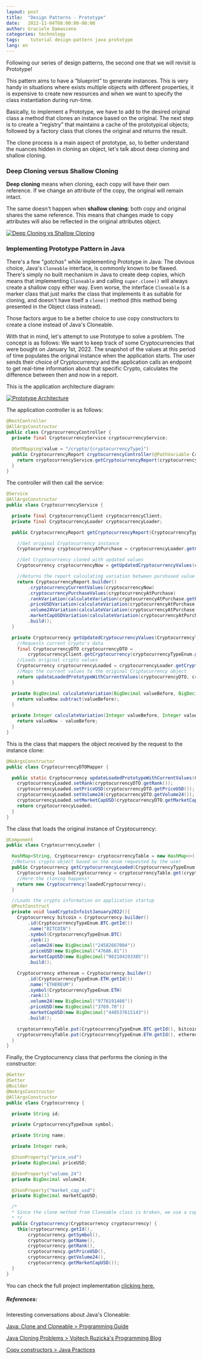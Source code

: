 ```yaml
---
layout: post
title:  "Design Patterns - Prototype"
date:   2022-11-04T08:00:00-00:00
author: Graciele Damasceno
categories: technology
tags:    tutorial design-pattern java prototype
lang: en
---
```


Following our series of design patterns, the second one that we will revisit is Prototype!

This pattern aims to have a “blueprint” to generate instances. This is very handy in situations where exists multiple objects with different properties, it is expensive to create new resources and when we want to specify the class instantiation during run-time.

Basically, to implement a Prototype, we have to add to the desired original class a method that clones an instance based on the original. The next step is to create a “registry” that maintains a cache of the prototypical objects; followed by a factory class that clones the original and returns the result.

The clone process is a main aspect of prototype, so, to better understand the nuances hidden in cloning an object, let's talk about deep cloning and shallow cloning.

### Deep Cloning versus Shallow Cloning

**Deep cloning** means when cloning, each copy will have their own reference. If we change an attribute of the copy, the original will remain intact.

The same doesn't happen when **shallow cloning**: both copy and original shares the same reference. This means that changes made to copy attributes will also be reflected in the original attributes object.

<a href="/dev-on-track/assets/posts/2022-11-04/diagram-shallow-deep-cloning.png" data-lightbox="prototype" data-title="Deep Cloning vs Shallow Cloning">
  <img src="/dev-on-track/assets/posts/2022-11-04/diagram-shallow-deep-cloning.png" title="Deep Cloning vs Shallow Cloning">
</a>

### Implementing Prototype Pattern in Java

There's a few “*gotchas*” while implementing Prototype in Java: The obvious choice, Java's `Cloneable` interface, is commonly known to be flawed. There's simply no built mechanism in Java to create deep copies, which means that implementing `Cloneable` and calling `super.clone()` will always create a shallow copy either way. Even worse, the interface `Cloneable` is a marker class that just marks the class that implements it as suitable for cloning, and doesn't have itself a `clone()` method (this method being presented in the Object class instead).

Those factors argue to be a better choice to use copy constructors to create a clone instead of Java's Cloneable.

With that in mind, let's attempt to use Prototype to solve a problem. The concept is as follows: We want to keep track of some Cryptocurrencies that were bought on January 1st, 2022. The snapshot of the values at this period of time populates the original instance when the application starts. The user sends their choice of Cryptocurrency and the application calls an endpoint to get real-time information about that specific Crypto, calculates the difference between then and now in a report.

This is the application architecture diagram:

<a href="/dev-on-track/assets/posts/2022-11-04/diagram-prototype.png" data-lightbox="prototype" data-title="Prototype Architecture">
  <img src="/dev-on-track/assets/posts/2022-11-04/diagram-prototype.png" title="Prototype Architecture">
</a>

The application controller is as follows:

```java
@RestController
@AllArgsConstructor
public class CryprocurrencyController {
  private final CryptocurrencyService cryptocurrencyService;

  @GetMapping(value = "/crypto/{cryptocurrencyType}")
  public CryptocurrencyReport cryptocurrencyController(@PathVariable CryptocurrencyTypeEnum cryptocurrencyType) {
    return cryptocurrencyService.getCryptocurrencyReport(cryptocurrencyType);
  }
}
```

The controller will then call the service:

```java
@Service
@AllArgsConstructor
public class CryptocurrencyService {

  private final CryptocurrencyClient cryptocurrencyClient;
  private final CryptocurrencyLoader cryptocurrencyLoader;

  public CryptocurrencyReport getCryptocurrencyReport(CryptocurrencyTypeEnum cryptocurrencyTypeEnum){

    //Get original Cryptocurrency instance
    Cryptocurrency cryptocurrencyAtPurchase = cryptocurrencyLoader.getCryptocurrencyLoaded(cryptocurrencyTypeEnum);

    //Get Cryptocurrency cloned with updated values
    Cryptocurrency cryptocurrencyNow = getUpdatedCryptocurrencyValues(cryptocurrencyTypeEnum);

    //Returns the report calculating variation between purshased value and current value
    return CryptocurrencyReport.builder()
        .cryptocurrencyCurrentValues(cryptocurrencyNow)
        .cryptocurrencyPurchaseValues(cryptocurrencyAtPurchase)
        .rankVariation(calculateVariation(cryptocurrencyAtPurchase.getRank(), cryptocurrencyNow.getRank()))
        .priceUSDVariation(calculateVariation(cryptocurrencyAtPurchase.getPriceUSD(), cryptocurrencyNow.getPriceUSD()))
        .volume24Variation(calculateVariation(cryptocurrencyAtPurchase.getVolume24(), cryptocurrencyNow.getVolume24()))
        .marketCapUSDVariation(calculateVariation(cryptocurrencyAtPurchase.getMarketCapUSD(), cryptocurrencyNow.getMarketCapUSD()))
        .build();
  }

  private Cryptocurrency getUpdatedCryptocurrencyValues(CryptocurrencyTypeEnum cryptocurrencyTypeEnum){
    //Requests current Crypto's data 
    final CryptocurrencyDTO cryptocurrencyDTO =
        cryptocurrencyClient.getCryptocurrency(cryptocurrencyTypeEnum.getId()).iterator().next();
    //Loads original cripto values
    Cryptocurrency cryptocurrencyLoaded = cryptocurrencyLoader.getCryptocurrencyLoaded(cryptocurrencyTypeEnum);
    //Maps the current values to the original Criptocurrency object
    return updateLoadedPrototypeWithCurrentValues(cryptocurrencyDTO, cryptocurrencyLoaded);
  }

  private BigDecimal calculateVariation(BigDecimal valueBefore, BigDecimal valueNow){
    return valueNow.subtract(valueBefore);
  }

  private Integer calculateVariation(Integer valueBefore, Integer valueNow){
    return valueNow - valueBefore;
  }
}
```

This is the class that mappers the object received by the request to the instance clone:

```java
@NoArgsConstructor
public class CryptocurrencyDTOMapper {

  public static Cryptocurrency updateLoadedPrototypeWithCurrentValues(CryptocurrencyDTO cryptocurrencyDTO, Cryptocurrency cryptocurrencyLoaded){
    cryptocurrencyLoaded.setRank(cryptocurrencyDTO.getRank());
    cryptocurrencyLoaded.setPriceUSD(cryptocurrencyDTO.getPriceUSD());
    cryptocurrencyLoaded.setVolume24(cryptocurrencyDTO.getVolume24());
    cryptocurrencyLoaded.setMarketCapUSD(cryptocurrencyDTO.getMarketCapUSD());
    return cryptocurrencyLoaded;
  }
}
```

The class that loads the original instance of Cryptocurrency:

```java
@Component
public class CryptocurrencyLoader {

  HashMap<String, Cryptocurrency> cryptocurrencyTable = new HashMap<>();
  //Returns crypto object based on the enum requested by the user
  public Cryptocurrency getCryptocurrencyLoaded(CryptocurrencyTypeEnum crypto){
    Cryptocurrency loadedCryptocurrency = cryptocurrencyTable.get(crypto.getId());
    //Here the cloning happens!
    return new Cryptocurrency(loadedCryptocurrency);
  }

  //Loads the crypto information on application startup
  @PostConstruct
  private void loadCryptoInfo1stJanuary2022(){
    Cryptocurrency bitcoin = Cryptocurrency.builder()
        .id(CryptocurrencyTypeEnum.BTC.getId())
        .name("BITCOIN")
        .symbol(CryptocurrencyTypeEnum.BTC)
        .rank(1)
        .volume24(new BigDecimal("24582667004"))
        .priceUSD(new BigDecimal("47686.81"))
        .marketCapUSD(new BigDecimal("902104193385"))
        .build();

    Cryptocurrency ethereum = Cryptocurrency.builder()
        .id(CryptocurrencyTypeEnum.ETH.getId())
        .name("ETHEREUM")
        .symbol(CryptocurrencyTypeEnum.ETH)
        .rank(1)
        .volume24(new BigDecimal("9776191466"))
        .priceUSD(new BigDecimal("3769.70"))
        .marketCapUSD(new BigDecimal("448537615143"))
        .build();

    cryptocurrencyTable.put(CryptocurrencyTypeEnum.BTC.getId(), bitcoin);
    cryptocurrencyTable.put(CryptocurrencyTypeEnum.ETH.getId(), ethereum);
  }
}
```

Finally, the Cryptocurrency class that performs the cloning in the constructor:

```java
@Getter
@Setter
@Builder
@NoArgsConstructor
@AllArgsConstructor
public class Cryptocurrency {

  private String id;

  private CryptocurrencyTypeEnum symbol;

  private String name;

  private Integer rank;

  @JsonProperty("price_usd")
  private BigDecimal priceUSD;

  @JsonProperty("volume_24")
  private BigDecimal volume24;

  @JsonProperty("market_cap_usd")
  private BigDecimal marketCapUSD;

  /*
  * Since the clone method from Cloneable class is broken, we use a copy constructor.
  * */
  public Cryptocurrency(Cryptocurrency cryptocurrency) {
    this(cryptocurrency.getId(),
        cryptocurrency.getSymbol(),
        cryptocurrency.getName(),
        cryptocurrency.getRank(),
        cryptocurrency.getPriceUSD(),
        cryptocurrency.getVolume24(),
        cryptocurrency.getMarketCapUSD());
  }
}
```

You can check the full project implementation [clicking here.](https://github.com/GracieleDamasceno/design-patterns/tree/main/prototype) 

##### References:

Interesting conversations about Java's Cloneable:

[Java: Clone and Cloneable > Programming.Guide](https://programming.guide/java/clone-and-cloneable.html)

[Java Cloning Problems >  Vojtech Ruzicka's Programming Blog](https://www.vojtechruzicka.com/java-cloning-problems/)

[Copy constructors > Java Practices](http://www.javapractices.com/topic/TopicAction.do?Id=12)
